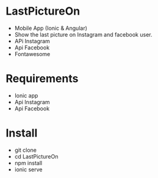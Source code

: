 # LastPictureOn
- Mobile App (Ionic & Angular)
- Show the last picture on Instagram and facebook user.
- APi Instagram
- Api Facebook
- Fontawesome


# Requirements
- Ionic app
- Api Instagram
- Api Facebook

# Install
- git clone
- cd LastPictureOn
- npm install
- ionic serve
